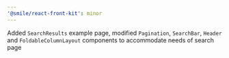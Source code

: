 ```yaml
---
'@smile/react-front-kit': minor
---
```


Added `SearchResults` example page, modified `Pagination`, `SearchBar`, `Header`
and `FoldableColumnLayout` components to accommodate needs of search page
